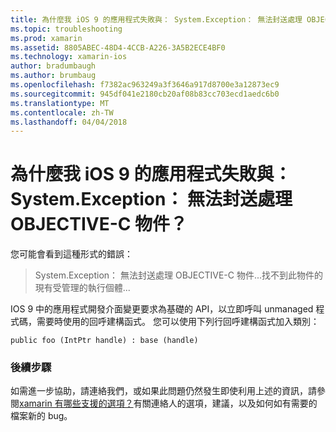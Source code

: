 ```yaml
---
title: 為什麼我 iOS 9 的應用程式失敗與： System.Exception： 無法封送處理 OBJECTIVE-C 物件？
ms.topic: troubleshooting
ms.prod: xamarin
ms.assetid: 8805ABEC-48D4-4CCB-A226-3A5B2ECE4BF0
ms.technology: xamarin-ios
author: bradumbaugh
ms.author: brumbaug
ms.openlocfilehash: f7382ac963249a3f3646a917d8700e3a12873ec9
ms.sourcegitcommit: 945df041e2180cb20af08b83cc703ecd1aedc6b0
ms.translationtype: MT
ms.contentlocale: zh-TW
ms.lasthandoff: 04/04/2018
---
```

# <a name="why-does-my-ios-9-app-fail-with-systemexception-failed-to-marshal-the-objective-c-object"></a>為什麼我 iOS 9 的應用程式失敗與： System.Exception： 無法封送處理 OBJECTIVE-C 物件？

您可能會看到這種形式的錯誤：

> System.Exception： 無法封送處理 OBJECTIVE-C 物件...找不到此物件的現有受管理的執行個體...

IOS 9 中的應用程式開發介面變更要求為基礎的 API，以立即呼叫 unmanaged 程式碼，需要時使用的回呼建構函式。 您可以使用下列行回呼建構函式加入類別： 

`public foo (IntPtr handle) : base (handle) ` 

### <a name="next-steps"></a>後續步驟

如需進一步協助，請連絡我們，或如果此問題仍然發生即使利用上述的資訊，請參閱[xamarin 有哪些支援的選項？](~/cross-platform/troubleshooting/support-options.md)有關連絡人的選項，建議，以及如何如有需要的檔案新的 bug。 
